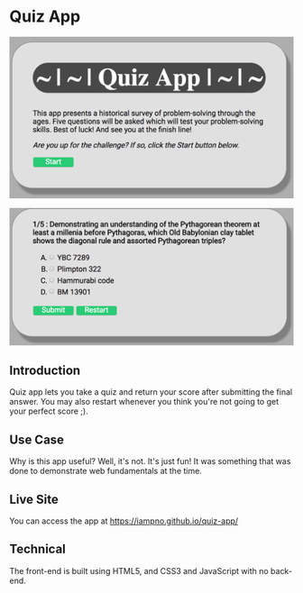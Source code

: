 # Quiz App

![Screenshots](./quiz-home.png)

![Screenshots](./quiz-start.png)

## Introduction
Quiz app lets you take a quiz and return your score after submitting the final answer. You may also restart whenever you think you're not going to get your perfect score ;).

## Use Case
Why is this app useful? Well, it's not. It's just fun! It was something that was done to demonstrate web fundamentals at the time. 


## Live Site
You can access the app at https://iampno.github.io/quiz-app/

## Technical
The front-end is built using HTML5, and CSS3 and JavaScript with no back-end.

